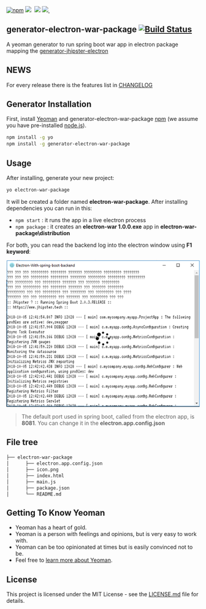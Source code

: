 
[![npm](https://img.shields.io/badge/npm-v8.9.4-green.svg)](https://www.npmjs.com/package/generator-electron-war-package)&nbsp;<img src="https://img.shields.io/github/forks/fullStackApp/generator-electron-war-package.svg">&nbsp;
<img src="https://img.shields.io/github/stars/fullStackApp/generator-electron-war-package.svg">&nbsp;<a href="https://github.com/fullStackApp/generator-electron-war-package/issues"><img src="https://img.shields.io/github/issues/fullStackApp/generator-electron-war-package.svg">
</a>&nbsp;

## generator-electron-war-package [![Build Status](https://travis-ci.com/fullStackApp/generator-electron-war-package.svg)](https://travis-ci.com/fullStackApp/generator-electron-war-package)

A yeoman generator to run spring boot war app in electron package mapping the [generator-jhipster-electron](https://github.com/amanganiello90/generator-jhipster-electron) 



## NEWS

For every release there is the features list in [CHANGELOG](https://github.com/fullStackApp/generator-electron-war-package/blob/master/CHANGELOG.md)


## Generator Installation

First, install [Yeoman](http://yeoman.io) and generator-electron-war-package [npm](https://www.npmjs.com/) (we assume you have pre-installed [node.js](https://nodejs.org/)).

```bash
npm install -g yo
npm install -g generator-electron-war-package
```

## Usage

After installing, generate your new project:

```bash
yo electron-war-package
```

It will be created a folder named **electron-war-package**. After installing dependencies you can run in this:

* `npm start` : it runs the app in a live electron process
* `npm package` : it creates an **electron-war 1.0.0.exe** app in **electron-war-package\distribution**

For both, you can read the backend log into the electron window using **F1 keyword**:

![Electron-Log](electron-log.png)


> The default port used in spring boot, called from the electron app, is **8081**. You can change it in the **electron.app.config.json**



## File tree

```
├── electron-war-package
│      ├── electron.app.config.json   
│      ├── icon.png
│      ├── index.html
│      ├── main.js
│      ├── package.json
│      └── README.md

```

## Getting To Know Yeoman

 * Yeoman has a heart of gold.
 * Yeoman is a person with feelings and opinions, but is very easy to work with.
 * Yeoman can be too opinionated at times but is easily convinced not to be.
 * Feel free to [learn more about Yeoman](http://yeoman.io/).

## License

This project is licensed under the MIT License - see the [LICENSE.md](LICENSE.md) file for details.
